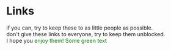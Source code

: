 # Links
if you can, try to keep these to as little people as possible. <br>
don't give these links to everyone, try to keep them unblocked. <br>
I hope you <span style="color: green;">enjoy them! <font color="green"> Some green text </font>
